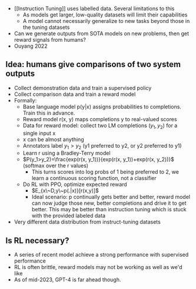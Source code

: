 - [[Instruction Tuning]] uses labelled data. Several limitations to this
	- As models get larger, low-quality datasets will limit their capabilities
	- A model cannot necessarily generalize to new tasks beyond those in the tuning datasets
- Can we generate outputs from SOTA models on new problems, then get reward signals from humans?
- Ouyang 2022
## Idea: humans give comparisons of two system outputs 
- Collect demonstration data and train a supervised policy
- Collect comparison data and train a reward model
- Formally:
	- Base language model p(y|x) assigns probabilities to completions. Train this in advance.
	- Reward model r(x, y) maps completions y to real-valued scores 
	- Data for reward model: collect two LM completions $(y_1, y_2)$ for a single input x
	- x can be almost anything
	- Annotators label $y_1 > y_2$ (y1 preferred to y2, or y2 preferred to y1) 
	- Learn r using a Bradley-Terry model 
	- $P(y_1>y_2)=\frac{exp(r(x, y_1))}{exp(r(x, y_1))+exp(r(x, y_2))}$ (softmax over the r values)
		- This turns scores into log probs of 1 being preferred to 2, we learn a continuous scoring function, not a classifier
	- Do RL with PPO, optimize expected reward
		- $E_{x\~D,y\~p(.|x)}[r(x,y)]$
		- Ideal scenario: p continually gets better and better, reward model can now judge those new, better completions and drive it to get better. This may be better than instruction tuning which is stuck with the provided labeled data
- Very different data distribution from instruct-tuning datasets
## Is RL necessary?
- A series of recent model achieve a strong performance with supervised performance
- RL is often brittle, reward models may not be working as well as we'd like
- As of mid-2023, GPT-4 is far ahead though. 